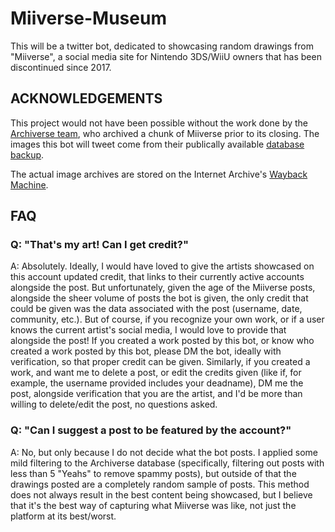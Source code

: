 # Miiverse-Museum

This will be a twitter bot, dedicated to showcasing random drawings from "Miiverse", a social media site for Nintendo 3DS/WiiU owners that has been discontinued since 2017.

## ACKNOWLEDGEMENTS

This project would not have been possible without the work done by the [Archiverse team](https://archiverse.guide/), who archived a chunk of Miiverse prior to its closing. The images this bot will tweet come from their publically available [database backup](https://archive.org/details/archiverse).

The actual image archives are stored on the Internet Archive's [Wayback Machine](https://archive.org/web/).



## FAQ

### Q: "That's my art! Can I get credit?"
A: Absolutely. Ideally, I would have loved to give the artists showcased on this account updated credit, that links to their currently active accounts alongside the post. But unfortunately, given the age of the Miiverse posts, alongside the sheer volume of posts the bot is given, the only credit that could be given was the data associated with the post (username, date, community, etc.). But of course, if you recognize your own work, or if a user knows the current artist's social media, I would love to provide that alongside the post! If you created a work posted by this bot, or know who created a work posted by this bot, please DM the bot, ideally with verification, so that proper credit can be given.
Similarly, if you created a work, and want me to delete a post, or edit the credits given (like if, for example, the username provided includes your deadname), DM me the post, alongside verification that you are the artist, and I'd be more than willing to delete/edit the post, no questions asked.

### Q: "Can I suggest a post to be featured by the account?"
A: No, but only because I do not decide what the bot posts. I applied some mild filtering to the Archiverse database (specifically, filtering out posts with less than 5 "Yeahs" to remove spammy posts), but outside of that the drawings posted are a completely random sample of posts. This method does not always result in the best content being showcased, but I believe that it's the best way of capturing what Miiverse was like, not just the platform at its best/worst.
